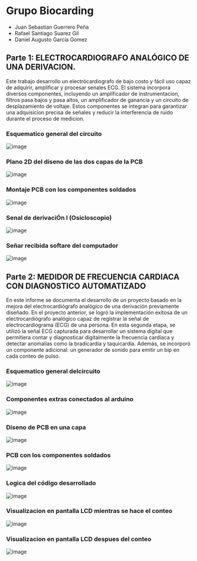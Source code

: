 # Grupo Biocarding
- Juan Sebastian Guerrero Peña
- Rafael Santiago Suarez Gil
- Daniel Augusto García Gomez
## Parte 1: ELECTROCARDIOGRAFO ANALÓGICO DE UNA DERIVACION.
Este trabajo desarrollo un electrócardiografo de bajo costo y fácil uso capaz de adquirir, amplificar y procesar senales ECG. El sistema incorpora diversos componentes, incluyendo un amplificador de instrumentacion, filtros pasa bajos y pasa altos, un amplificador de ganancia y un circuito de desplazamiento de voltaje. Estos componentes se integran para garantizar una adquisicion precisa de señales y reducir la interferencia de ruido durante el proceso de medicion.
### Esquematico general del circuito
![image](https://github.com/Konat23/Biocarding/assets/68023761/5b3d5071-8c15-45d4-abb5-ea6bbb07c67d)

###  Plano 2D del diseno de las dos capas de la PCB 
![image](https://github.com/Konat23/Biocarding/assets/68023761/2159c568-bde1-417b-b2fe-5952c2c8fb29)

###  Montaje PCB con los componentes soldados
![image](https://github.com/Konat23/Biocarding/assets/68023761/e869d60f-df39-4dc2-8224-d204cc50c53b)

### Senal de derivaciÓn I (Osicloscopio)
![image](https://github.com/Konat23/Biocarding/assets/68023761/032740ae-007d-4e90-98be-a709f53244d7)

### Señar recibida softare del computador
![image](https://github.com/Konat23/Biocarding/assets/68023761/fd528972-5bdb-4afb-b94c-bd03ec03465b)

## Parte 2: MEDIDOR DE FRECUENCIA CARDIACA CON DIAGNOSTICO AUTOMATIZADO
En este informe se documenta el desarrollo de un proyecto basado en la mejora del electrocardiógrafo analógico de una derivación previamente diseñado. En el proyecto anterior, se logró la implementación exitosa de un electrocardiógrafo analógico capaz de registrar la señal de electrocardiograma (ECG) de una persona. En esta segunda etapa, se utilizó la señal ECG capturada para desarrollar un sistema digital que permitiera contar y diagnosticar digitalmente la frecuencia cardíaca y detectar anomalías como la bradicardia y taquicardia. Además, se incorporó un componente adicional: un generador de sonido para emitir un bip en cada conteo de pulso.

### Esquematico general delcircuito
![image](https://github.com/Konat23/Biocarding/assets/68023761/7ee39db7-b8e0-4209-9038-93210475e054)

### Componentes extras conectados al arduino
![image](https://github.com/Konat23/Biocarding/assets/68023761/28895972-ced0-4307-a14f-595c243553ad)

### Diseno de PCB en una capa
![image](https://github.com/Konat23/Biocarding/assets/68023761/7a1ec4bb-0e38-4162-b3e1-2ecefeeb9caa)

### PCB con los componentes soldados
![image](https://github.com/Konat23/Biocarding/assets/68023761/c4783ec6-a72f-4d54-bb38-2b98a05c0e1e)

### Logica del código desarrollado
![image](https://github.com/Konat23/Biocarding/assets/68023761/4066437c-7d7c-46ba-82cb-28ac6250edb1)

### Visualizacion en pantalla LCD mientras se hace el conteo
![image](https://github.com/Konat23/Biocarding/assets/68023761/2e781f0b-dcb7-4e01-9410-e547297e1a21)

### Visualizacion en pantalla LCD despues del conteo
![image](https://github.com/Konat23/Biocarding/assets/68023761/2700554a-cb0b-41f8-bf84-ac22a7f86f5a)



